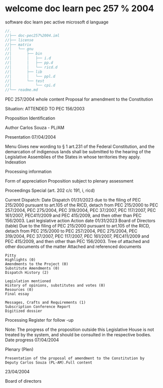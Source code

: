 # welcome doc learn pec 257 % 2004
software doc learn pec active microsoft d language


```d
//.
//├── doc-pec257%2004.iml
//├── license
//├── matrix
//│   └── gnu
//│       ├── bin
//│       │   ├── i.d
//│       │   ├── pp.d
//│       │   └── ricd.d
//│       ├── lib
//│       │   └── ppl.d
//│       └── test
//│           └── cpi.d
//└── readme.md

```





PEC 257/2004 whole content
Proposal for amendment to the Constitution

Situation: ATTENDED TO PEC 156/2003

Proposition Identification

Author
Carlos Souza - PL/AM

Presentation
07/04/2004

Menu
Gives new wording to § 1 art.231 of the Federal Constitution, and the demarcation of indigenous lands shall be submitted to the hearing of the Legislative Assemblies of the States in whose territories they apply.
Indexation

Processing information

Form of appreciation
Proposition subject to plenary assessment

Proceedings
Special (art. 202 c/c 191, i, ricd)

Current Dispatch:
Date Dispatch
01/31/2023 due to the filing of PEC 215/2000 pursuant to art.105 of the RICD, detach from PEC 215/2000 to PEC 257/2004, PEC 275/2004, PEC 319/2004, PEC 37/2007, PEC 117/2007, PEC 161/2007, PEC411/2009 and PEC 415/2009, and then other than PEC 156/2003.
Last legislative action
Action date
01/31/2023 Board of Directors (table)
Due to the filing of PEC 215/2000 pursuant to art.105 of the RICD, detach from PEC 215/2000 to PEC 257/2004, PEC 275/2004, PEC 319/2004, PEC 37/2007, PEC 117/2007, PEC 161/2007, PEC411/2009 and PEC 415/2009, and then other than PEC 156/2003.
Tree of attached and other documents of the matter
Attached and referenced documents

    Pitty
    Highlights (0)
    Amendments to the Project (0)
    Substitute Amendments (0)
    Dispatch History (2)

    Legislation mentioned
    History of opinions, substitutes and votes (0)
    Resources (0)
    Final essay

    Messages, Crafts and Requirements (1)
    Subscription Conference Report
    Digitized dossier


Processing
Register for follow -up

Note: The progress of the proposition outside this Legislative House is not treated by the system, and should be consulted in the respective bodies.
Date progress
07/04/2004

Plenary (Plen)

    Presentation of the proposal of amendment to the Constitution by Deputy Carlos Souza (PL-AM).Full content

23/04/2004

Board of directors
